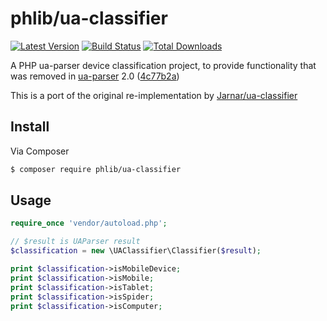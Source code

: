 # phlib/ua-classifier

[![Latest Version](https://img.shields.io/github/release/phlib/ua-classifier.svg)](https://github.com/phlib/ua-classifier/releases)
[![Build Status](https://img.shields.io/travis/phlib/ua-classifier/master.svg)](https://travis-ci.org/phlib/ua-classifier)
[![Total Downloads](https://img.shields.io/packagist/dt/phlib/ua-classifier.svg)](https://packagist.org/packages/phlib/ua-classifier)

A PHP ua-parser device classification project, to provide functionality that was removed in [ua-parser](https://github.com/tobie/ua-parser) 2.0
([4c77b2a](https://github.com/tobie/ua-parser/commit/4c77b2aa8d1f26f21e59c4901ea8c75bcbfb00aa))

This is a port of the original re-implementation by [Jarnar/ua-classifier](https://bitbucket.org/Jarnar/ua-classifier)

## Install

Via Composer

``` bash
$ composer require phlib/ua-classifier
```

## Usage

```php
require_once 'vendor/autoload.php';

// $result is UAParser result
$classification = new \UAClassifier\Classifier($result);

print $classification->isMobileDevice;
print $classification->isMobile;
print $classification->isTablet;
print $classification->isSpider;
print $classification->isComputer;
```
